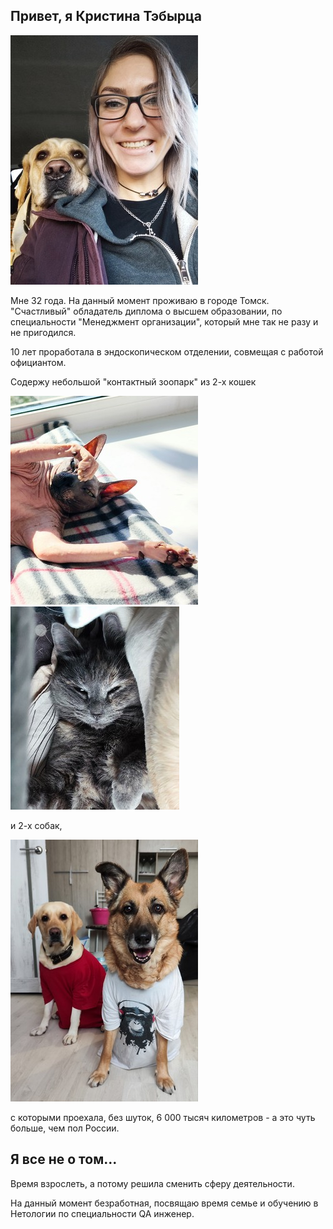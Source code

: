 ## Привет, я Кристина Тэбырца

![Alt text](imgonline-com-ua-Resize-GhSkL3ym9ZRp.jpg)

Мне 32 года. На данный момент проживаю в городе Томск. "Счастливый" обладатель диплома о высшем образовании, по специальности "Менеджмент организации", который мне так не разу и не пригодился. 

10 лет проработала в эндоскопическом отделении, совмещая с работой официантом. 

Содержу небольшой "контактный зоопарк" из 2-х кошек 

![Alt text](imgonline-com-ua-Resize-uaKObfGGGIhmQeB.jpg)![Alt text](imgonline-com-ua-Resize-fCGfjpLjsCQ,n.jpg)

и 2-х  собак,

![Alt text](imgonline-com-ua-Resize-0ejSSNDPiDk.jpg)

с которыми проехала, без шуток, 6 000 тысяч километров - а это чуть больше, чем пол России. 

## Я все не о том...
Время взрослеть, а потому решила сменить сферу деятельности.

На данный момент безработная, посвящаю время семье и обучению в Нетологии по специальности QA инженер.
